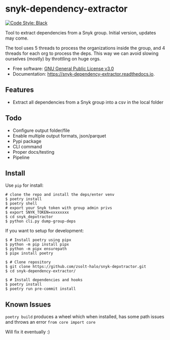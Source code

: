 # snyk-dependency-extractor
[![Code Style: Black](https://img.shields.io/badge/code%20style-black-000000.svg)](https://github.com/psf/black)

Tool to extract dependencies from a Snyk group. Initial version, updates may come.

The tool uses 5 threads to process the organizations inside the group, and 4 threads for each org to process the deps. This way we can avoid slowing ourselves (mostly) by throttling on huge orgs.

-   Free software: [GNU General Public License
    v3.0](https://github.com/zsolt-halo/snyk-depxtractor/blob/master/LICENSE)
-   Documentation: <https://snyk-dependency-extractor.readthedocs.io>.

## Features

- Extract all dependencies from a Snyk group into a csv in the local folder

## Todo
- Configure output folder/file
- Enable multiple output formats, json/parquet
- Pypi package
- CLI command
- Proper docs/testing
- Pipeline

## Install

Use `pip` for install:

``` console
# clone the repo and install the deps/enter venv
$ poetry install
$ poetry shell
# export your Snyk token with group admin privs
$ export SNYK_TOKEN=xxxxxxxx
$ cd snyk_depxtractor
$ python cli.py dump-group-deps
```

If you want to setup for development:

``` console
$ # Install poetry using pipx
$ python -m pip install pipx
$ python -m pipx ensurepath
$ pipx install poetry

$ # Clone repository
$ git clone https://github.com/zsolt-halo/snyk-depxtractor.git
$ cd snyk-dependency-extractor/

$ # Install dependencies and hooks
$ poetry install
$ poetry run pre-commit install
```

## Known Issues
`poetry build` produces a wheel which when installed, has some path issues and throws an error `from core import core`

Will fix it eventually :)
